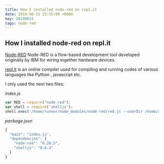 ```yaml
---
title: How I installed node-red on repl.it
date: 2019-06-15 23:15:09 +0000
key: 20190615
tags: node-red
---
```


## How I installed node-red on repl.it

[Node-RED](https://nodered.org/) Node-RED is a flow-based development tool developed originally by IBM for wiring together hardware devices.

[repl.it](https://repl.it/) is an online compiler used for compiling and running codes of various languages like Python , javascript etc.

I only used the next two files:

*index.js*

```javascript
var RED = require("node-red");
var shell = require('shelljs');
shell.exec('/home/runner/node_modules/node-red/red.js --userDir /home/runner')
```

*package.json*

```javascript
{
  "main": "index.js",
  "dependencies": {
    "node-red": "0.20.5",
    "shelljs": "0.8.3"
  }
}
```
